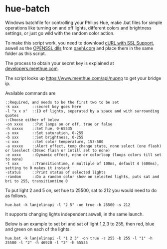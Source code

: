 hue-batch
=========

Windows batchfile for controlling your Philips Hue, make .bat files for simple operations like turning on and off lights,
different colors and brightness settings, or just go wild with the random color action.

To make this script work, you need to download <a href="http://www.paehl.com/open_source/?download=curl_737_0_ssl.zip">cURL with SSL Support</a>, aswell as the <a href="http://www.paehl.com/open_source/?download=libssl.zip">OPENSSL dlls</a> from <a href="http://www.paehl.com/open_source/?CURL_7.37.0">paehl.com</a> and place them in the same folder as this script.

The process to obtain your secret key is explained at <a href="http://developers.meethue.com/gettingstarted.html">developers.meethue.com</a>.

The script looks up https://www.meethue.com/api/nupnp to get your bridge ip.


Available commands are

```batch
::Required, and needs to be the first two to be set
-k xxx		::secret key goes here
-l "x x x"	::ID of lights, seperated by a space and with surrounding quotes
::Choose either of below
-on xxxx	::Put lamps on or off, true or false
-h xxxxx	::Set hue, 0-65535
-s xxx		::Set saturation, 0-255
-b xxx		::Set brightness, 0-255
-c xxx     	::Set color temperature, 153-500
-a xxxxx  	::Alert effect, temp change state, none select (one flash) or lseslect (30sec flash or intill set to none)
-e xxxx   	::Dynamic effect, none or colorloop (loops colors till set to none)
-t xxx      ::Transitiontime, n multiple of 100ms, default 4 (400ms), setting to 0 makes it instant
-status     ::Print status of selected lights
-random     ::Do a random color show on selected lights, puts sat and bri to 255, transitiontime 0
```


To put light 2 and 5 on, set hue to 25500, sat to 212 you would need to do as follows.
```batch
hue.bat -k lanjelinapi -l "2 5" -on true -h 25500 -s 212
```
It supports changing lights independent aswell, in the same launch.

Below is an example to set bri and sat of light 1,2,3 to 255, then red, blue and green on each of the lights.
```batch
hue.bat -k lanjelinapi -l "1 2 3" -on true -s 255 -b 255 -l "1" -h 25500 -l "2" -h 46920 -l "3" -h 65535
```
